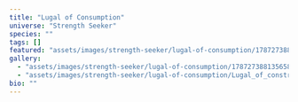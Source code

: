 ```yaml
---
title: "Lugal of Consumption"
universe: "Strength Seeker"
species: ""
tags: []
featured: "assets/images/strength-seeker/lugal-of-consumption/1787273881356583336_1.jpg"
gallery:
  - "assets/images/strength-seeker/lugal-of-consumption/1787273881356583336_1.jpg"
  - "assets/images/strength-seeker/lugal-of-consumption/Lugal_of_construction.png"
bio: ""
---
```

